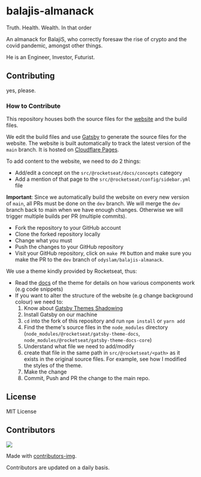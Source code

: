 # balajis-almanack
Truth. Health. Wealth. In that order

An almanack for BalajiS, who correctly foresaw the rise of crypto and the covid pandemic, amongst other things. 

He is an Engineer, Investor, Futurist. 


## Contributing

yes, please.

### How to Contribute

This repository houses both the source files for the [website](https://www.bestofbalaji.com/) and the build files.

We edit the build files and use [Gatsby](https://www.gatsbyjs.com/) to generate the source files for the website. The website is built automatically to track the latest version of the `main` branch. It is hosted on [Cloudflare Pages](https://pages.cloudflare.com/).

To add content to the website, we need to do 2 things:
- Add/edit a concept on the `src/@rocketseat/docs/concepts` category
- Add a mention of that page to the `src/@rocketseat/config/sidebar.yml` file

**Important**:
Since we automatically build the website on every new version of `main`, all PRs must be done on the `dev` branch. We will merge the `dev` branch back to main when we have enough changes. Otherwise we will trigger multiple builds per PR (multiple commits). 

- Fork the repository to your GitHub account
- Clone the forked repository locally
- Change what you must
- Push the changes to your GitHub repository
- Visit your GitHub repository, click on `make PR` button and make sure you make the PR to the `dev` branch of `odyslam/balajis-almanack`.


We use a theme kindly provided by Rocketseat, thus:
- Read the [docs](https://rocketdocs.netlify.app/) of the theme for details on how various components work (e.g code snippets)
- If you want to alter the structure of the website (e.g change background colour) we need to:
  1. Know about [Gatsby Themes Shadowing](https://www.gatsbyjs.com/docs/how-to/plugins-and-themes/shadowing/)
  2. Install Gatsby on our machine
  3. `cd` into the fork of this repository and run `npm install` or `yarn add`
  4. Find the theme's source files in the `node_modules` directory (`node_modules/@rocketseat/gatsby-theme-docs`, `node_modules/@rocketseat/gatsby-theme-docs-core`)
  5. Understand what file we need to add/modify
  6. create that file in the same path in `src/@rocketseat/<path>` as it exists in the original source files. For example, see how I modified the styles of the theme. 
  7. Make the change
  8. Commit, Push and PR the change to the main repo.


## License

MIT License

## Contributors

<a href="https://github.com/OdysLam/balajis-almanack/graphs/contributors">
  <img src="https://contrib.rocks/image?repo=OdysLam/balajis-almanack" />
</a>

Made with [contributors-img](https://contrib.rocks). 

Contributors are updated on a daily basis.
